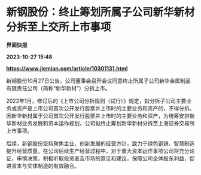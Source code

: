 # 新钢股份：终止筹划所属子公司新华新材分拆至上交所上市事项
**界面快报**

**2023-10-27 15:48**

**https://www.jiemian.com/article/10301131.html**

新钢股份10月27日公告，公司董事会召开会议同意终止所属子公司新华金属制品有限责任公司（简称“新华新材”）分拆上市。

2022年1月，修订后的《上市公司分拆规则（试行）》规定，拟分拆子公司主要业务或资产是上市公司首次公开发行股票并上市时的主要业务和资产的，不得分拆。因新华新材属于公司首次公开发行股票并上市时的主要业务和资产，为统筹安排新华新材业务发展和资本运作规划，公司拟终止筹划新华新材分拆至上海证券交易所上市事项。

后续，新钢股份坚持聚焦主业、创新发展的经营方针，致力于绿色钢铁、智慧制造提升经营质量。在公司后续生产经营过程中，对于重大资本运作事项公司将充分论证、审慎决策，积极听取投资者及市场的意见和建议，保障公司全体股东利益，促进资本与实体制造的有效融合。